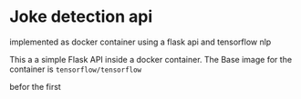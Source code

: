 # Joke detection api

implemented as docker container using a flask api and tensorflow nlp

This a a simple Flask API inside a docker container.
The Base image for the container is `tensorflow/tensorflow`

befor the first 